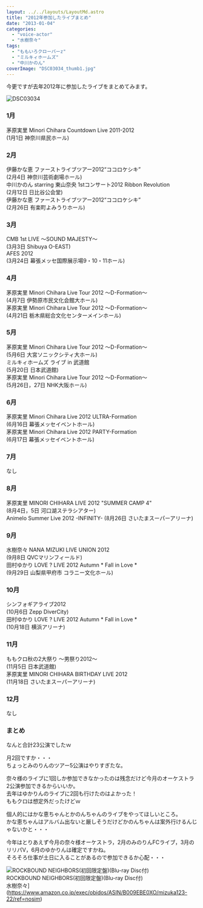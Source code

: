 ```yaml
---
layout: ../../layouts/LayoutMd.astro
title: "2012年参加したライブまとめ"
date: "2013-01-04"
categories: 
  - "voice-actor"
  - "水樹奈々"
tags: 
  - "ももいろクローバーz"
  - "ミルキィホームズ"
  - "中川かのん"
coverImage: "DSC03034_thumb1.jpg"
---
```


今更ですが去年2012年に参加したライブをまとめてみます。

![DSC03034](/archive/images/DSC03034_thumb.jpg "DSC03034")


### 1月

茅原実里 Minori Chihara Countdown Live 2011-2012  
(1月1日 神奈川県民ホール)

### 2月

伊藤かな恵 ファーストライブツアー2012“ココロケシキ”  
(2月4日 神奈川芸術劇場ホール)  
中川かのん starring 東山奈央 1stコンサート2012 Ribbon Revolution  
(2月12日 日比谷公会堂)  
伊藤かな恵 ファーストライブツアー2012“ココロケシキ”  
(2月26日 有楽町よみうりホール)

### 3月

CMB 1st LIVE ～SOUND MAJESTY～  
(3月3日 Shibuya O-EAST)  
AFES 2012  
(3月24日 幕張メッセ国際展示場9・10・11ホール)

### 4月

茅原実里 Minori Chihara Live Tour 2012 ～D-Formation～  
(4月7日 伊勢原市民文化会館大ホール)  
茅原実里 Minori Chihara Live Tour 2012 ～D-Formation～  
(4月21日 栃木県総合文化センターメインホール)

### 5月

茅原実里 Minori Chihara Live Tour 2012 ～D-Formation～  
(5月6日 大宮ソニックシティ大ホール)  
ミルキィホームズ ライブ in 武道館  
(5月20日 日本武道館)  
茅原実里 Minori Chihara Live Tour 2012 ～D-Formation～  
(5月26日，27日 NHK大阪ホール)

### 6月

茅原実里 Minori Chihara Live 2012 ULTRA-Formation  
(6月16日 幕張メッセイベントホール)  
茅原実里 Minori Chihara Live 2012 PARTY-Formation  
(6月17日 幕張メッセイベントホール)

### 7月

なし

### 8月

茅原実里 MINORI CHIHARA LIVE 2012 "SUMMER CAMP 4"  
(8月4日，5日 河口湖ステラシアター)  
Animelo Summer Live 2012 -INFINITY- 
(8月26日 さいたまスーパーアリーナ)

### 9月

水樹奈々 NANA MIZUKI LIVE UNION 2012  
(9月8日 QVCマリンフィールド)  
田村ゆかり LOVE ? LIVE 2012 Autumn \* Fall in Love \*  
(9月29日 山梨県甲府市 コラニー文化ホール)

### 10月

シンフォギアライブ2012  
(10月6日 Zepp DiverCity)  
田村ゆかり LOVE ? LIVE 2012 Autumn \* Fall in Love \*  
(10月18日 横浜アリーナ)

### 11月

ももクロ秋の2大祭り ～男祭り2012～  
(11月5日 日本武道館)  
茅原実里 MINORI CHIHARA BIRTHDAY LIVE 2012  
(11月18日 さいたまスーパーアリーナ)

### 12月

なし

### まとめ

なんと合計23公演でしたｗ

月2回ですか・・・  
ちょっとみのりんのツアー5公演はやりすぎたな。

奈々様のライブに1回しか参加できなかったのは残念だけど今月のオーケストラ2公演参加できるからいいか。  
去年はゆかりんのライブに2回も行けたのはよかった！  
ももクロは想定外だったけどｗ

個人的にはかな恵ちゃんとかのんちゃんのライブをやってほしいところ。  
かな恵ちゃんはアルバム出ないと厳しそうだけどかのんちゃんは案外行けるんじゃないかと・・・

今年はとりあえず今月の奈々様オーケストラ，2月のみのりんFCライブ，3月のリリパⅤ，6月のゆかりんは確定ですかね。  
そろそろ仕事が土日に入ることがあるので参加できるか心配・・・

![ROCKBOUND NEIGHBORS(初回限定盤)(Blu-ray Disc付)](/archive/images/51Dj7RYbVqL._SL160_.jpg)  
ROCKBOUND NEIGHBORS(初回限定盤)(Blu-ray Disc付)  
水樹奈々](https://www.amazon.co.jp/exec/obidos/ASIN/B009EBE0XO/mizuka123-22/ref=nosim)
